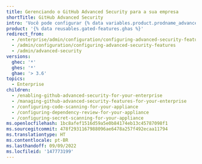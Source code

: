 ```yaml
---
title: Gerenciando o GitHub Advanced Security para a sua empresa
shortTitle: GitHub Advanced Security
intro: 'Você pode configurar {% data variables.product.prodname_advanced_security %} e gerenciar o uso pela sua empresa para atender às necessidades da sua organização.'
product: '{% data reusables.gated-features.ghas %}'
redirect_from:
  - /enterprise/admin/configuration/configuring-advanced-security-features
  - /admin/configuration/configuring-advanced-security-features
  - /admin/advanced-security
versions:
  ghec: '*'
  ghes: '*'
  ghae: '> 3.6'
topics:
  - Enterprise
children:
  - /enabling-github-advanced-security-for-your-enterprise
  - /managing-github-advanced-security-features-for-your-enterprise
  - /configuring-code-scanning-for-your-appliance
  - /configuring-dependency-review-for-your-appliance
  - /configuring-secret-scanning-for-your-appliance
ms.openlocfilehash: 1bc8afef1516d59a5e0b84174eb13c45787098f1
ms.sourcegitcommit: 478f2931167988096ae6478a257f492ecaa11794
ms.translationtype: HT
ms.contentlocale: pt-BR
ms.lasthandoff: 09/09/2022
ms.locfileid: '147773199'
---
```



